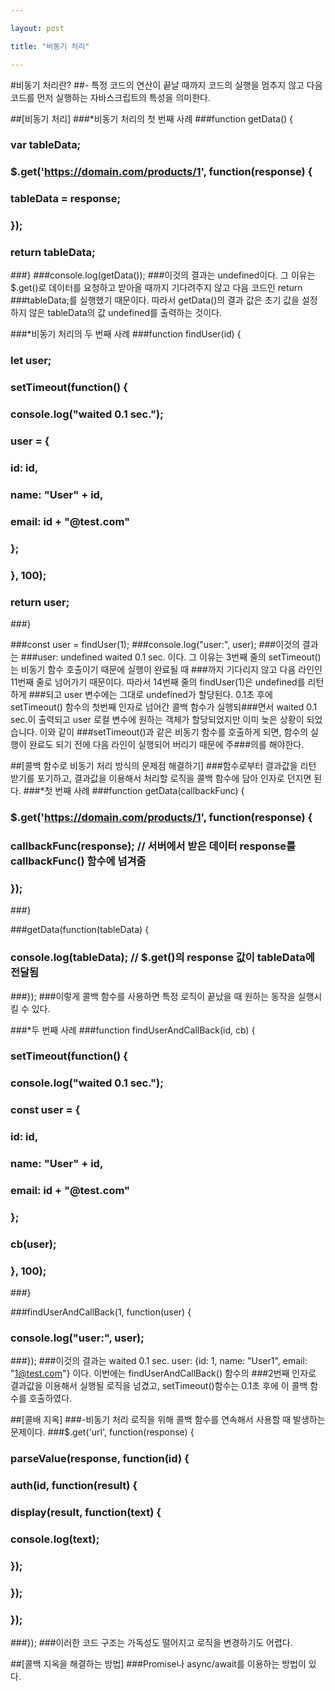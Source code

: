 ```yaml
---

layout: post

title: "비동기 처리"

---
```

#비동기 처리란?
##- 특정 코드의 연산이 끝날 때까지 코드의 실행을 멈추지 않고 다음 코드를 먼저 실행하는 자바스크립트의 특성을 의미한다.

##[비동기 처리]
###*비동기 처리의 첫 번째 사례
###function getData() {
###	var tableData;
###	$.get('https://domain.com/products/1', function(response) {
###		tableData = response;
###	});
###	return tableData;
###}
###console.log(getData()); 
###이것의 결과는 undefined이다. 그 이유는 $.get()로 데이터를 요청하고 받아올 때까지 기다려주지 않고 다음 코드인 return ###tableData;를 실행했기 때문이다. 따라서 getData()의 결과 값은 초기 값을 설정하지 않은 tableData의 값 undefined를 출력하는 것이다. 

###*비동기 처리의 두 번째 사례
###function findUser(id) {
###  let user;
###  setTimeout(function() {
###    console.log("waited 0.1 sec.");
###    user = {
###      id: id,
###      name: "User" + id,
###      email: id + "@test.com"
###    };
###  }, 100);
###  return user;
###}

###const user = findUser(1);
###console.log("user:", user);
###이것의 결과는
###user: undefined waited 0.1 sec. 이다. 그 이유는 3번째 줄의 setTimeout()는 비동기 함수 호출이기 때문에 실행이 완료될 때 ###까지 기다리지 않고 다음 라인인 11번째 줄로 넘어가기 때문이다. 따라서 14번째 줄의 findUser(1)은 undefined를 리턴하게 ###되고 user 변수에는 그대로 undefined가 할당된다. 0.1초 후에 setTimeout() 함수의 첫번째 인자로 넘어간 콜백 함수가 실행되###면서 waited 0.1 sec.이 출력되고 user 로컬 변수에 원하는 객체가 할당되었지만 이미 늦은 상황이 되었습니다. 이와 같이 ###setTimeout()과 같은 비동기 함수를 호출하게 되면, 함수의 실행이 완료도 되기 전에 다음 라인이 실행되어 버리기 때문에 주###의를 해야한다.

##[콜백 함수로 비동기 처리 방식의 문제점 해결하기]
###함수로부터 결과값을 리턴 받기를 포기하고, 결과값을 이용해서 처리할 로직을 콜백 함수에 담아 인자로 던지면 된다.
###*첫 번째 사례
###function getData(callbackFunc) {
###	$.get('https://domain.com/products/1', function(response) {
###		callbackFunc(response); // 서버에서 받은 데이터 response를 callbackFunc() 함수에 넘겨줌
###	});
###}

###getData(function(tableData) {
###	console.log(tableData); // $.get()의 response 값이 tableData에 전달됨
###});
###이렇게 콜백 함수를 사용하면 특정 로직이 끝났을 때 원하는 동작을 실행시킬 수 있다.

###*두 번째 사례
###function findUserAndCallBack(id, cb) {
###  setTimeout(function() {
###    console.log("waited 0.1 sec.");
###    const user = {
###      id: id,
###      name: "User" + id,
###      email: id + "@test.com"
###    };
###    cb(user);
###  }, 100);
###}

###findUserAndCallBack(1, function(user) {
###  console.log("user:", user);
###});
###이것의 결과는 waited 0.1 sec. user: {id: 1, name: "User1", email: "1@test.com"} 이다. 이번에는 findUserAndCallBack() 함수의 ###2번째 인자로 결과값을 이용해서 실행될 로직을 넘겼고, setTimeout()함수는 0.1초 후에 이 콜백 함수를 호출하였다.

##[콜배 지옥]
###-비동기 처리 로직을 위해 콜백 함수를 연속해서 사용할 때 발생하는 문제이다. 
###$.get('url', function(response) {
###	parseValue(response, function(id) {
###		auth(id, function(result) {
###			display(result, function(text) {
###				console.log(text);
###			});
###		});
###	});
###});
###이러한 코드 구조는 가독성도 떨어지고 로직을 변경하기도 어렵다.

##[콜백 지옥을 해결하는 방법]
###Promise나 async/await를 이용하는 방법이 있다.